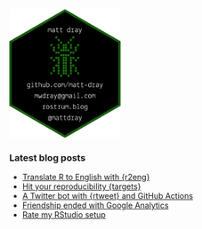 <img src="https://raw.githubusercontent.com/matt-dray/stickers/master/output/business_hex.png" width=200>

### Latest blog posts 

<!-- BLOG-POST-LIST:START -->
- [Translate R to English with {r2eng}](https://www.rostrum.blog/2020/11/14/hello-r2eng/)
- [Hit your reproducibility {targets}](https://www.rostrum.blog/2020/09/27/targets-dsfest/)
- [A Twitter bot with {rtweet} and GitHub Actions](https://www.rostrum.blog/2020/09/21/londonmapbot/)
- [Friendship ended with Google Analytics](https://www.rostrum.blog/2020/09/16/goatcounter-blogdown/)
- [Rate my RStudio setup](https://www.rostrum.blog/2020/09/15/rstudio-settings/)
<!-- BLOG-POST-LIST:END -->
